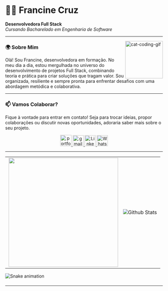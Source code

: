 # 👩‍💻 Francine Cruz 
**Desenvolvedora Full Stack**  
*Cursando Bacharelado em Engenharia de Software*

---

<img align="right" alt="cat-coding-gif" src="https://media.giphy.com/media/JIX9t2j0ZTN9S/giphy.gif" width="120" />

### 🌍 Sobre Mim
Olá! Sou Francine, desenvolvedora em formação. No meu dia a dia, estou mergulhada no universo do desenvolvimento de projetos Full Stack, combinando teoria e prática para criar soluções que tragam valor. Sou organizada, resiliente e sempre pronta para enfrentar desafios com uma abordagem metódica e colaborativa.

---

### 📫 Vamos Colaborar?
Fique à vontade para entrar em contato! Seja para trocar ideias, propor colaborações ou discutir novas oportunidades, adoraria saber mais sobre o seu projeto.

<div align="center">
  <a href="https://portfolio-2-swart-tau.vercel.app/">
    <img src="https://img.shields.io/static/v1?message=Portfolio&logo=web&label=&color=333&logoColor=white&labelColor=&style=for-the-badge" height="36" alt="portfolio icon" />
  </a>
  <a href="mailto:francine.c.oliveiracruz@gmail.com">
    <img src="https://img.shields.io/static/v1?message=Gmail&logo=gmail&label=&color=D14836&logoColor=white&labelColor=&style=for-the-badge" height="35" alt="gmail logo" />
  </a> 
  <a href="https://www.linkedin.com/in/francine-ccruz/">
    <img src="https://img.shields.io/static/v1?message=LinkedIn&logo=linkedin&label=&color=0077B5&logoColor=white&labelColor=&style=for-the-badge" height="35" alt="LinkedIn logo" />
  </a>
  <a href="https://wa.me/5551986283397">
    <img src="https://img.shields.io/static/v1?message=WhatsApp&logo=whatsapp&label=&color=25D366&logoColor=white&labelColor=&style=for-the-badge" height="35" alt="WhatsApp logo" />
  </a>
</div>

---


<table align="center">
  <tr>
    <td>
      <img width="350rem" align="right" src="https://github-readme-stats.vercel.app/api/top-langs/?username=francine02&layout=compact&langs_count=20&theme=highcontrast" />
    </td>
    <td>
      <img align="left" src="https://github-readme-streak-stats.herokuapp.com/?user=francine02&theme=highcontrast" alt="Github Stats"/>
    </td>
  </tr>
</table>

<img src="https://raw.githubusercontent.com/Francine02/Francine02/output/snake.svg" alt="Snake animation" />

###
---
